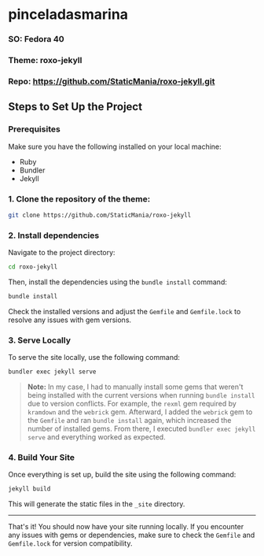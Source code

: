 # pinceladasmarina 
### SO: Fedora 40
### Theme: roxo-jekyll 
### Repo: https://github.com/StaticMania/roxo-jekyll.git

## Steps to Set Up the Project

### Prerequisites

Make sure you have the following installed on your local machine:

- Ruby
- Bundler
- Jekyll

### 1. Clone the repository of the theme:

```bash
git clone https://github.com/StaticMania/roxo-jekyll
```

### 2. Install dependencies

Navigate to the project directory:

```bash
cd roxo-jekyll
```

Then, install the dependencies using the `bundle install` command:

```bash
bundle install
```

Check the installed versions and adjust the `Gemfile` and `Gemfile.lock` to resolve any issues with gem versions.

### 3. Serve Locally

To serve the site locally, use the following command:

```bash
bundler exec jekyll serve
```

> **Note:** In my case, I had to manually install some gems that weren't being installed with the current versions when running `bundle install` due to version conflicts. For example, the `rexml` gem required by `kramdown` and the `webrick` gem. Afterward, I added the `webrick` gem to the `Gemfile` and ran `bundle install` again, which increased the number of installed gems. From there, I executed `bundler exec jekyll serve` and everything worked as expected.

### 4. Build Your Site

Once everything is set up, build the site using the following command:

```bash
jekyll build
```

This will generate the static files in the `_site` directory.

---

That's it! You should now have your site running locally. If you encounter any issues with gems or dependencies, make sure to check the `Gemfile` and `Gemfile.lock` for version compatibility.




